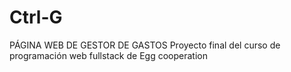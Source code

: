 # Ctrl-G
PÁGINA WEB DE GESTOR DE GASTOS
Proyecto final del curso de programación web fullstack de Egg cooperation
